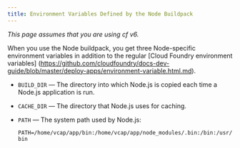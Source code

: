 ```yaml
---
title: Environment Variables Defined by the Node Buildpack
---
```

_This page assumes that you are using cf v6._

When you use the Node buildpack, you get three Node-specific environment
variables in addition to the regular [Cloud Foundry environment variables]
(https://github.com/cloudfoundry/docs-dev-guide/blob/master/deploy-apps/environment-variable.html.md).

* `BUILD_DIR` — The directory into which Node.js is copied each time a Node.js application is run.

* `CACHE_DIR` — The directory that Node.js uses for caching.

* `PATH` — The system path used by Node.js:

    `PATH=/home/vcap/app/bin:/home/vcap/app/node_modules/.bin:/bin:/usr/bin`
